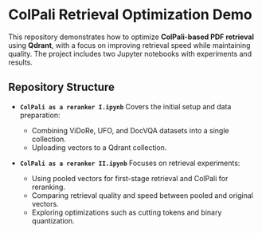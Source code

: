 # ColPali Retrieval Optimization Demo

This repository demonstrates how to optimize **ColPali-based PDF retrieval** using **Qdrant**, with a focus on improving retrieval speed while maintaining quality. The project includes two Jupyter notebooks with experiments and results.

## Repository Structure


- **`ColPali as a reranker I.ipynb`**
  Covers the initial setup and data preparation:
  - Combining ViDoRe, UFO, and DocVQA datasets into a single collection.
  - Uploading vectors to a Qdrant collection.

- **`ColPali as a reranker II.ipynb`**
  Focuses on retrieval experiments:
  - Using pooled vectors for first-stage retrieval and ColPali for reranking.
  - Comparing retrieval quality and speed between pooled and original vectors.
  - Exploring optimizations such as cutting <pad> tokens and binary quantization.
